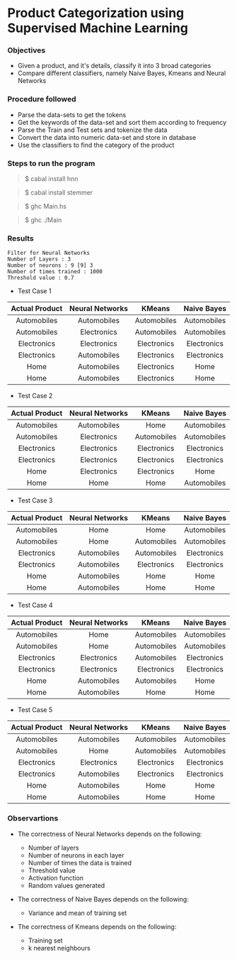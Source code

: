 # Product Categorization using Supervised Machine Learning

### Objectives 
* Given a product, and it's details, classify it into 3 broad categories
* Compare different classifiers, namely Naive Bayes, Kmeans and Neural Networks

### Procedure followed
* Parse the data-sets to get the tokens
* Get the keywords of the data-set and sort them according to frequency
* Parse the Train and Test sets and tokenize the data
* Convert the data into numeric data-set and store in database
* Use the classifiers to find the category of the product

### Steps to run the program

> $ cabal install hnn

> $ cabal install stemmer

> $ ghc Main.hs

> $ ghc ./Main

### Results

```
Filter for Neural Networks
Number of Layers : 3
Number of neurons : 9 [9] 3
Number of times trained : 1000
Threshold value : 0.7
```

* Test Case 1

| Actual Product | Neural Networks | KMeans | Naive Bayes |
|:---:|:---:|:---:|:---:|
| Automobiles | Automobiles | Automobiles | Automobiles |
| Automobiles  | Electronics | Automobiles | Automobiles |
| Electronics  | Electronics | Electronics | Electronics |
| Electronics  | Automobiles | Electronics | Electronics |
| Home  | Automobiles | Electronics | Home |
| Home | Automobiles | Electronics | Home |



* Test Case 2

| Actual Product | Neural Networks | KMeans | Naive Bayes |
|:---:|:---:|:---:|:---:|
| Automobiles | Automobiles | Home | Automobiles |
| Automobiles  | Electronics | Automobiles | Automobiles |
| Electronics  | Electronics | Electronics | Electronics |
| Electronics  | Electronics | Electronics | Electronics |
| Home | Electronics | Electronics | Home |
| Home | Home | Home | Automobiles |



* Test Case 3

| Actual Product | Neural Networks | KMeans | Naive Bayes |
|:---:|:---:|:---:|:---:|
| Automobiles | Home | Home | Automobiles |
| Automobiles  | Home | Automobiles | Automobiles |
| Electronics  | Automobiles | Automobiles | Electronics |
| Electronics  | Automobiles | Electronics | Electronics |
| Home  | Automobiles | Home | Home |
| Home | Automobiles | Home | Home|


* Test Case 4

| Actual Product | Neural Networks | KMeans | Naive Bayes |
|:---:|:---:|:---:|:---:|
| Automobiles | Home | Automobiles | Automobiles |
| Automobiles  | Home | Automobiles | Automobiles |
| Electronics  | Electronics | Automobiles | Electronics |
| Electronics  | Electronics | Electronics | Electronics |
| Home  | Automobiles | Automobiles | Home |
| Home | Automobiles | Home | Home |

* Test Case 5

| Actual Product | Neural Networks | KMeans | Naive Bayes |
|:---:|:---:|:---:|:---:|
| Automobiles | Automobiles | Automobiles | Automobiles |
| Automobiles  | Home | Automobiles | Automobiles |
| Electronics  | Electronics | Electronics | Electronics |
| Electronics  | Automobiles | Electronics | Electronics |
| Home  | Automobiles | Home | Home |
| Home | Automobiles | Home | Home |

### Observartions
* The correctness of Neural Networks depends on the following:
	* Number of layers
	* Number of neurons in each layer
	* Number of times the data is trained
	* Threshold value
	* Activation function
	* Random values generated 
* The correctness of Naive Bayes depends on the following:
	* Variance and mean of training set

* The correctness of Kmeans depends on the following:
	* Training set
	* k nearest neighbours


